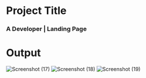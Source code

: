 # Project Title
### A Developer | Landing Page
# Output

![Screenshot (17)](https://github.com/ANSHHULBUDHWAL/html_css_projects/assets/72787705/5e8641e3-16ef-41b5-aaf4-b7feca4b443a)
![Screenshot (18)](https://github.com/ANSHHULBUDHWAL/html_css_projects/assets/72787705/5c6b6fa3-1162-442d-be1a-a287ebfb8994)
![Screenshot (19)](https://github.com/ANSHHULBUDHWAL/html_css_projects/assets/72787705/400a7b8a-3813-4a67-b647-7af34d67a854)
